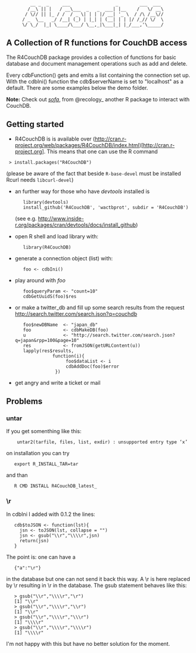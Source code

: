 ```
         __ _  _     ___                 _        ___  ___ 
        /__\ || |   / __\___  _   _  ___| |__    /   \/ __\
       / \// || |_ / /  / _ \| | | |/ __| '_ \  / /\ /__\//
      / _  \__   _/ /__| (_) | |_| | (__| | | |/ /_// \/  \
      \/ \_/  |_| \____/\___/ \__,_|\___|_| |_/___,'\_____/
```

## A Collection of R functions for CouchDB access

The R4CouchDB package provides a collection of functions for
basic database and document management operations such as add  and
delete.

Every cdbFunction() gets and emits a list containing the
connection set up.
With the cdbIni() function the cdb$serverName is set to
"localhost" as a default.
There are some examples below the demo folder.

**Note:** Check out [*sofa*](https://github.com/SChamberlain/sofa), from
@recology_  another R package to interact with CouchDB.


## Getting started

* R4CouchDB is is available over
  (http://cran.r-project.org/web/packages/R4CouchDB/index.html)[http://cran.r-project.org]. This
  means that one can use the R command

 ```
  > install.packages("R4CouchDB")
```
 (please be aware of the fact that beside ```R-base-devel``` must be installed Rcurl needs ```libcurl-devel```)

* an further way for those who have _devtools_ installed is

         library(devtools)
         install_github('R4CouchDB', 'wactbprot', subdir = 'R4CouchDB')

  (see e.g. http://www.inside-r.org/packages/cran/devtools/docs/install_github)

* open R shell and load library with:

         library(R4CouchDB)

* generate a connection object (list) with:

         foo <- cdbIni()

* play around with _foo_

         foo$queryParam <- "count=10"
         cdbGetUuidS(foo)$res

* or make a twitter_db and fill up some search results from the request
  http://search.twitter.com/search.json?q=couchdb

         foo$newDBName  <- "japan_db"
         foo            <- cdbMakeDB(foo)
         u              <- "http://search.twitter.com/search.json?q=japan&rpp=100&page=10"
         res            <- fromJSON(getURLContent(u))
         lapply(res$results,
                    function(i){
                         foo$dataList <- i
                         cdbAddDoc(foo)$error
                     })


* get angry and write a ticket or mail

## Problems

### untar

If you get somenthing like this:

        untar2(tarfile, files, list, exdir) : unsupported entry type ‘x’

on installation you can try

       export R_INSTALL_TAR=tar

and than

       R CMD INSTALL R4CouchDB_latest_

### \r

In cdbIni I added with 0.1.2 the lines:

       cdb$toJSON <- function(lst){
         jsn <- toJSON(lst, collapse = "")
         jsn <- gsub("\\r","\\\\r",jsn)
         return(jsn)
       }

 The point is: one can have a

       {"a":"\r"}

in the database but one can not send it back
this way. A \r is here replaced by \\r
resulting in \r in the database.
The gsub statement behaves like this:

       > gsub("\\r","\\\\r","\r")
       [1] "\\r"
       > gsub("\\r","\\\\r","\\r")
       [1] "\\r"
       > gsub("\\r","\\\\r","\\\r")
       [1] "\\\\r"
       > gsub("\\r","\\\\r","\\\\r")
       [1] "\\\\r"

I'm not happy
with this but have no better solution for the moment.


